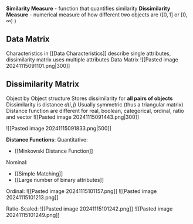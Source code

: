 **Similarity Measure** - function that quantifies similarity
**Dissimilarity Measure** - numerical measure of how different two objects are ($[0,1]$ or $[0, \infty)$ )

## Data Matrix
Characteristics in [[Data Characteristics]] describe single attributes, dissimilarity matrix uses multiple attributes
Data Matrix 
![[Pasted image 20241115091101.png|300]]

## Dissimilarity Matrix
Object by Object structure
Stores dissimilarity for **all pairs of objects**
Dissimilarity is distance $d(i,j)$
Usually symmetric (thus a triangular matrix)
Distance function are different for real, boolean, categorical, ordinal, ratio and vector
![[Pasted image 20241115091443.png|300]]

![[Pasted image 20241115091833.png|500]]

**Distance Functions**:
Quantitative:
- [[Minkowski Distance Function]]

Nominal:
- [[Simple Matching]]
- [[Large number of binary attributes]]

Ordinal:
![[Pasted image 20241115101157.png]]
![[Pasted image 20241115101213.png]]

Ratio-Scaled:
![[Pasted image 20241115101242.png]]
![[Pasted image 20241115101249.png]]